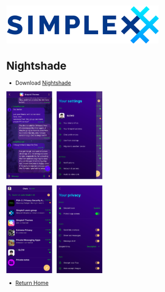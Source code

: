 <img src="../resources/logo-light.png">

# Nightshade

* Download [Nightshade](../themes/SxC_Nightshade.theme)

<img src="../screenshots/SxC_Nightshade01.jpg" width="120">&nbsp;&nbsp;&nbsp;<img src="../screenshots/SxC_Nightshade02.jpg" width="120">

<img src="../screenshots/SxC_Nightshade03.jpg" width="120">&nbsp;&nbsp;&nbsp;<img src="../screenshots/SxC_Nightshade04.jpg" width="120">

* [Return Home](../README.md)